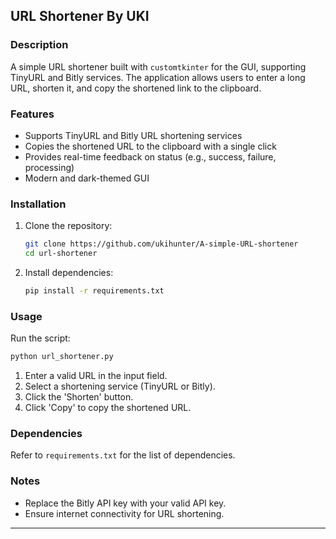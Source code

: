 ## URL Shortener By UKI

### Description

A simple URL shortener built with `customtkinter` for the GUI, supporting TinyURL and Bitly services. The application allows users to enter a long URL, shorten it, and copy the shortened link to the clipboard.

### Features

- Supports TinyURL and Bitly URL shortening services
- Copies the shortened URL to the clipboard with a single click
- Provides real-time feedback on status (e.g., success, failure, processing)
- Modern and dark-themed GUI

### Installation

1. Clone the repository:

   ```sh
   git clone https://github.com/ukihunter/A-simple-URL-shortener
   cd url-shortener
   ```

2. Install dependencies:

   ```sh
   pip install -r requirements.txt
   ```

### Usage

Run the script:

```sh
python url_shortener.py
```

1. Enter a valid URL in the input field.
2. Select a shortening service (TinyURL or Bitly).
3. Click the 'Shorten' button.
4. Click 'Copy' to copy the shortened URL.

### Dependencies

Refer to `requirements.txt` for the list of dependencies.

### Notes

- Replace the Bitly API key with your valid API key.
- Ensure internet connectivity for URL shortening.

---


